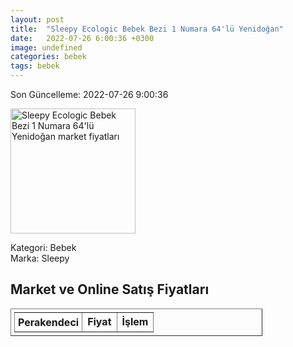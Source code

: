 ```yaml
---
layout: post
title:  "Sleepy Ecologic Bebek Bezi 1 Numara 64'lü Yenidoğan"
date:   2022-07-26 6:00:36 +0300
image: undefined
categories: bebek
tags: bebek
---
```


Son Güncelleme: 2022-07-26 9:00:36

<img src="undefined" width="200" alt="Sleepy Ecologic Bebek Bezi 1 Numara 64'lü Yenidoğan market fiyatları" />

Kategori: Bebek
<br />
Marka: Sleepy

<h2>Market ve Online Satış Fiyatları</h2>

<table border="1" style="padding: 5px;width:80%;">
  <tr>
    <td style="padding: 5px;"><strong>Perakendeci</strong></td>
    <td><strong>Fiyat</strong></td>
    <td><strong>İşlem</strong></td>
  </tr>
  
</table>
